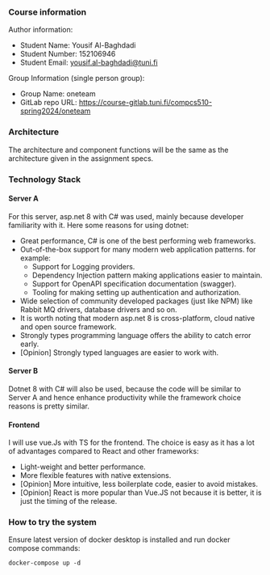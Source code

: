 ### Course information 
Author information:
- Student Name: Yousif Al-Baghdadi
- Student Number: 152106946
- Student Email: yousif.al-baghdadi@tuni.fi 

Group Information (single person group):
- Group Name: oneteam
- GitLab repo URL: https://course-gitlab.tuni.fi/compcs510-spring2024/oneteam


### Architecture
The architecture and component functions will be the same as the architecture given in the assignment specs.



### Technology Stack
#### Server A
For this server, asp.net 8 with C# was used, mainly because developer familiarity with it. Here some reasons for using dotnet:
- Great performance, C# is one of the best performing web frameworks. 
- Out-of-the-box support for many modern web application patterns. for example:
    - Support for Logging providers.
    - Dependency Injection pattern making applications easier to maintain. 
    - Support for OpenAPI specification documentation (swagger).
    - Tooling for making setting up authentication and authorization.
- Wide selection of community developed packages (just like NPM) like Rabbit MQ drivers, database drivers and so on.
- It is worth noting that modern asp.net 8 is cross-platform, cloud native and open source framework.
- Strongly types programming language offers the ability to catch error early.
- [Opinion] Strongly typed languages are easier to work with.


#### Server B
Dotnet 8 with C# will also be used, because the code will be similar to Server A and hence enhance productivity while the framework choice reasons is pretty similar.


#### Frontend
I will use vue.Js with TS for the frontend. The choice is easy as it has a lot of advantages compared to React and other frameworks:
- Light-weight and better performance.
- More flexible features with native extensions.
- [Opinion] More intuitive, less boilerplate code, easier to avoid mistakes.
- [Opinion] React is more popular than Vue.JS not because it is better, it is just the timing of the release.
 
### How to try the system
Ensure latest version of docker desktop is installed and run docker compose commands:

`docker-compose up -d`

